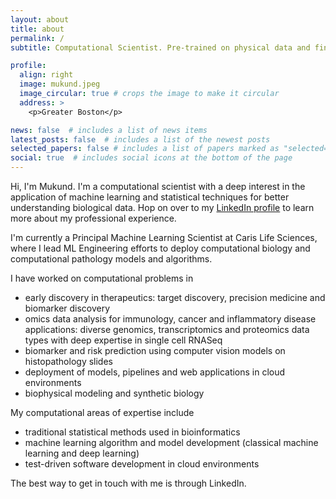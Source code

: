 ```yaml
---
layout: about
title: about
permalink: /
subtitle: Computational Scientist. Pre-trained on physical data and fine-tuned for ML/AI applications in genomics and biotechnology.

profile:
  align: right
  image: mukund.jpeg
  image_circular: true # crops the image to make it circular
  address: >
    <p>Greater Boston</p>

news: false  # includes a list of news items
latest_posts: false  # includes a list of the newest posts
selected_papers: false # includes a list of papers marked as "selected={true}"
social: true  # includes social icons at the bottom of the page
---
```


Hi, I'm Mukund. I'm a computational scientist with a deep interest in the application of machine learning and statistical techniques for better understanding biological data. Hop on over to my [LinkedIn profile](https://www.linkedin.com/in/mukundmvarma) to learn more about my professional experience.

I'm currently a Principal Machine Learning Scientist at Caris Life Sciences, where I lead ML Engineering efforts to deploy computational biology and computational pathology models and algorithms.

<!--
I can help with

* data science/computational biology strategy and best practices for early stage startups
* custom algorithms or pipelines for novel data types
* deep biological insights based on sound statistical analysis
* experimental design and power analyses
* better collaboration within cross-functional teams through interactive data application development
* visualizations and analyses towards fundraising, IND or patent filings

<p style="text-align: center;">OR</p>

* you're looking for a technical cofounder for your biotech/techbio startup

-->

I have worked on computational problems in 
* early discovery in therapeutics: target discovery, precision medicine and biomarker discovery
* omics data analysis for immunology, cancer and inflammatory disease applications: diverse genomics, transcriptomics and proteomics data types with deep expertise in single cell RNASeq
* biomarker and risk prediction using computer vision models on histopathology slides
* deployment of models, pipelines and web applications in cloud environments
* biophysical modeling and synthetic biology

My computational areas of expertise include
* traditional statistical methods used in bioinformatics
* machine learning algorithm and model development (classical machine learning and deep learning)
* test-driven software development in cloud environments

The best way to get in touch with me is through LinkedIn.
